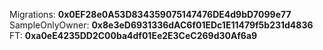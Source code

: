 Migrations: **0x0EF28e0A53D834359075147476DE4d9bD7099e77**
SampleOnlyOwner: **0x8e3eD6931336dAC6f01EDc1E11479f5b231d4836**
FT: **0xa0eE4235DD2C00ba4df01Ee2E3CeC269d30Af6a9**